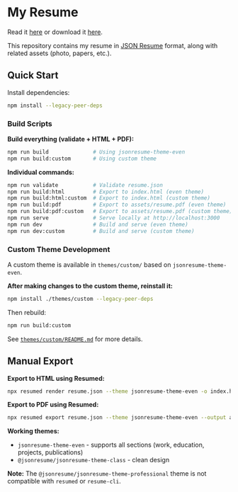# My Resume

Read it [here](https://ricccec.github.io/resume/) or download it [here](https://ricccec.github.io/resume/assets/resume.pdf).

This repository contains my resume in [JSON Resume](https://jsonresume.org/) format, along with related assets (photo, papers, etc.).

## Quick Start

Install dependencies:
```bash
npm install --legacy-peer-deps
```

### Build Scripts

**Build everything (validate + HTML + PDF):**
```bash
npm run build              # Using jsonresume-theme-even
npm run build:custom       # Using custom theme
```

**Individual commands:**
```bash
npm run validate           # Validate resume.json
npm run build:html         # Export to index.html (even theme)
npm run build:html:custom  # Export to index.html (custom theme)
npm run build:pdf          # Export to assets/resume.pdf (even theme)
npm run build:pdf:custom   # Export to assets/resume.pdf (custom theme)
npm run serve              # Serve locally at http://localhost:3000
npm run dev                # Build and serve (even theme)
npm run dev:custom         # Build and serve (custom theme)
```

### Custom Theme Development

A custom theme is available in `themes/custom/` based on `jsonresume-theme-even`.

**After making changes to the custom theme, reinstall it:**
```bash
npm install ./themes/custom --legacy-peer-deps
```

Then rebuild:
```bash
npm run build:custom
```

See [`themes/custom/README.md`](themes/custom/README.md) for more details.

## Manual Export

**Export to HTML using Resumed:**
```bash
npx resumed render resume.json --theme jsonresume-theme-even -o index.html
```

**Export to PDF using Resumed:**
```bash
npx resumed export resume.json --theme jsonresume-theme-even --output assets/resume.pdf
```

**Working themes:**
- `jsonresume-theme-even` - supports all sections (work, education, projects, publications)
- `@jsonresume/jsonresume-theme-class` - clean design

**Note:** The `@jsonresume/jsonresume-theme-professional` theme is not compatible with `resumed` or `resume-cli`.

